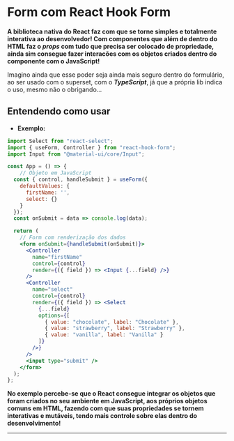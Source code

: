 # Form com React Hook Form

**A biblioteca nativa do React faz com que se torne simples e totalmente interativa ao desenvolvedor! Com componentes que além de dentro do HTML faz o *props* com tudo que precisa ser colocado de propriedade, ainda sim consegue fazer interacões com os objetos criados dentro do componente com o JavaScript!**

Imagino ainda que esse poder seja ainda mais seguro dentro do formulário, ao ser usado com o superset, com o ***TypeScript***, já que a própria lib indica o uso, mesmo não o obrigando...

## Entendendo como usar

- **Exemplo:**

```jsx
import Select from "react-select";
import { useForm, Controller } from "react-hook-form";
import Input from "@material-ui/core/Input";

const App = () => {
    // Objeto em JavaScript
  const { control, handleSubmit } = useForm({
    defaultValues: {
      firstName: '',
      select: {}
    }
  });
  const onSubmit = data => console.log(data);

  return (
    // Form com renderização dos dados
    <form onSubmit={handleSubmit(onSubmit)}>
      <Controller
        name="firstName"
        control={control}
        render={({ field }) => <Input {...field} />}
      />
      <Controller
        name="select"
        control={control}
        render={({ field }) => <Select 
          {...field} 
          options={[
            { value: "chocolate", label: "Chocolate" },
            { value: "strawberry", label: "Strawberry" },
            { value: "vanilla", label: "Vanilla" }
          ]} 
        />}
      />
      <input type="submit" />
    </form>
  );
};

```

**No exemplo percebe-se que o React consegue integrar os objetos que foram criados no seu ambiente em JavaScript, aos próprios objetos comuns em HTML, fazendo com que suas propriedades se tornem interativas e mutáveis, tendo mais controle sobre elas dentro do desenvolvimento!**

---
